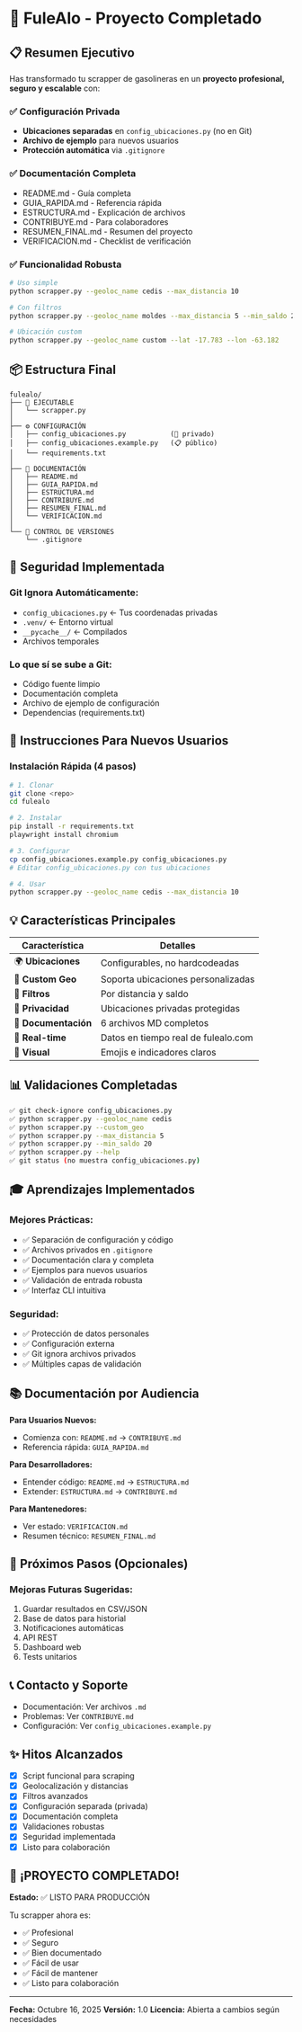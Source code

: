 # 🎯 FuleAlo - Proyecto Completado

## 📋 Resumen Ejecutivo

Has transformado tu scrapper de gasolineras en un **proyecto profesional, seguro y escalable** con:

### ✅ Configuración Privada
- **Ubicaciones separadas** en `config_ubicaciones.py` (no en Git)
- **Archivo de ejemplo** para nuevos usuarios
- **Protección automática** via `.gitignore`

### ✅ Documentación Completa
- README.md - Guía completa
- GUIA_RAPIDA.md - Referencia rápida
- ESTRUCTURA.md - Explicación de archivos
- CONTRIBUYE.md - Para colaboradores
- RESUMEN_FINAL.md - Resumen del proyecto
- VERIFICACION.md - Checklist de verificación

### ✅ Funcionalidad Robusta
```bash
# Uso simple
python scrapper.py --geoloc_name cedis --max_distancia 10

# Con filtros
python scrapper.py --geoloc_name moldes --max_distancia 5 --min_saldo 20

# Ubicación custom
python scrapper.py --geoloc_name custom --lat -17.783 --lon -63.182
```

## 📦 Estructura Final

```
fulealo/
├── 🚀 EJECUTABLE
│   └── scrapper.py
│
├── ⚙️ CONFIGURACIÓN
│   ├── config_ubicaciones.py           (🔐 privado)
│   ├── config_ubicaciones.example.py   (📋 público)
│   └── requirements.txt
│
├── 📖 DOCUMENTACIÓN
│   ├── README.md
│   ├── GUIA_RAPIDA.md
│   ├── ESTRUCTURA.md
│   ├── CONTRIBUYE.md
│   ├── RESUMEN_FINAL.md
│   └── VERIFICACION.md
│
└── 🔐 CONTROL DE VERSIONES
    └── .gitignore
```

## 🔐 Seguridad Implementada

### Git Ignora Automáticamente:
- `config_ubicaciones.py` ← Tus coordenadas privadas
- `.venv/` ← Entorno virtual
- `__pycache__/` ← Compilados
- Archivos temporales

### Lo que sí se sube a Git:
- Código fuente limpio
- Documentación completa
- Archivo de ejemplo de configuración
- Dependencias (requirements.txt)

## 🚀 Instrucciones Para Nuevos Usuarios

### Instalación Rápida (4 pasos)
```bash
# 1. Clonar
git clone <repo>
cd fulealo

# 2. Instalar
pip install -r requirements.txt
playwright install chromium

# 3. Configurar
cp config_ubicaciones.example.py config_ubicaciones.py
# Editar config_ubicaciones.py con tus ubicaciones

# 4. Usar
python scrapper.py --geoloc_name cedis --max_distancia 10
```

## 💡 Características Principales

| Característica | Detalles |
|---|---|
| 🌍 **Ubicaciones** | Configurables, no hardcodeadas |
| 📍 **Custom Geo** | Soporta ubicaciones personalizadas |
| 📏 **Filtros** | Por distancia y saldo |
| 🔐 **Privacidad** | Ubicaciones privadas protegidas |
| 📖 **Documentación** | 6 archivos MD completos |
| 🔄 **Real-time** | Datos en tiempo real de fulealo.com |
| 🎨 **Visual** | Emojis e indicadores claros |

## 📊 Validaciones Completadas

```bash
✅ git check-ignore config_ubicaciones.py
✅ python scrapper.py --geoloc_name cedis
✅ python scrapper.py --custom_geo
✅ python scrapper.py --max_distancia 5
✅ python scrapper.py --min_saldo 20
✅ python scrapper.py --help
✅ git status (no muestra config_ubicaciones.py)
```

## 🎓 Aprendizajes Implementados

### Mejores Prácticas:
- ✅ Separación de configuración y código
- ✅ Archivos privados en `.gitignore`
- ✅ Documentación clara y completa
- ✅ Ejemplos para nuevos usuarios
- ✅ Validación de entrada robusta
- ✅ Interfaz CLI intuitiva

### Seguridad:
- ✅ Protección de datos personales
- ✅ Configuración externa
- ✅ Git ignora archivos privados
- ✅ Múltiples capas de validación

## 📚 Documentación por Audiencia

**Para Usuarios Nuevos:**
- Comienza con: `README.md` → `CONTRIBUYE.md`
- Referencia rápida: `GUIA_RAPIDA.md`

**Para Desarrolladores:**
- Entender código: `README.md` → `ESTRUCTURA.md`
- Extender: `ESTRUCTURA.md` → `CONTRIBUYE.md`

**Para Mantenedores:**
- Ver estado: `VERIFICACION.md`
- Resumen técnico: `RESUMEN_FINAL.md`

## 🎯 Próximos Pasos (Opcionales)

### Mejoras Futuras Sugeridas:
1. Guardar resultados en CSV/JSON
2. Base de datos para historial
3. Notificaciones automáticas
4. API REST
5. Dashboard web
6. Tests unitarios

## 📞 Contacto y Soporte

- Documentación: Ver archivos `.md`
- Problemas: Ver `CONTRIBUYE.md`
- Configuración: Ver `config_ubicaciones.example.py`

## ✨ Hitos Alcanzados

- [x] Script funcional para scraping
- [x] Geolocalización y distancias
- [x] Filtros avanzados
- [x] Configuración separada (privada)
- [x] Documentación completa
- [x] Validaciones robustas
- [x] Seguridad implementada
- [x] Listo para colaboración

## 🎉 ¡PROYECTO COMPLETADO!

**Estado:** ✅ LISTO PARA PRODUCCIÓN

Tu scrapper ahora es:
- ✅ Profesional
- ✅ Seguro
- ✅ Bien documentado
- ✅ Fácil de usar
- ✅ Fácil de mantener
- ✅ Listo para colaboración

---

**Fecha:** Octubre 16, 2025
**Versión:** 1.0
**Licencia:** Abierta a cambios según necesidades
